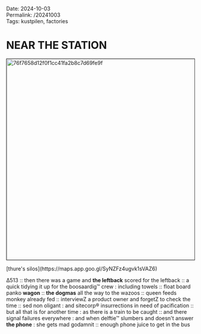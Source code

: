 Date: 2024-10-03  
Permalink: /20241003  
Tags: kustpilen, factories 
  
# NEAR THE STATION
  
<p><img src="https://objects.hbvu.su/blotpix/2024/10/03.jpeg" width=540 height=540 alt="76f7658d12f0f1cc41fa2b8c7d69fe9f" border=1></p>  
[thure's silos](https://maps.app.goo.gl/SyNZFz4ugvk1sVAZ6)  
  
Δ513 :: 
then there was a game and **the leftback** scored for the leftback :: 
a quick tidying it up for the boosaardig™ crew : including towels :: 
float board panko **wagon** :: 
**the dogmas** all the way to the wazoos :: 
queen feeds monkey already fed :: 
interviewZ a product owner and forgetZ to check the time :: 
sed non oligant : and sitecorp® insurrections in need of pacification :: 
but all that is for another time : as there is a train to be caught :: 
and there signal failures everywhere : and when delftie™ slumbers and doesn't answer **the phone** : she gets mad godamnit :: 
enough phone juice to get in the bus  
